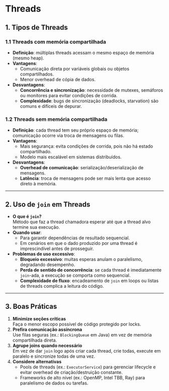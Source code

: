 # Threads

## 1. Tipos de Threads

### 1.1 Threads com memória compartilhada  
- **Definição**: múltiplas threads acessam o mesmo espaço de memória (mesmo heap).  
- **Vantagens**:  
  - Comunicação direta por variáveis globais ou objetos compartilhados.  
  - Menor overhead de cópia de dados.  
- **Desvantagens**:  
  - **Concorrência e sincronização**: necessidade de mutexes, semáforos ou monitores para evitar condições de corrida.  
  - **Complexidade**: bugs de sincronização (deadlocks, starvation) são comuns e difíceis de depurar.

### 1.2 Threads sem memória compartilhada  
- **Definição**: cada thread tem seu próprio espaço de memória; comunicação ocorre via troca de mensagens ou filas.  
- **Vantagens**:  
  - Mais segurança: evita condições de corrida, pois não há estado compartilhado.  
  - Modelo mais escalável em sistemas distribuídos.  
- **Desvantagens**:  
  - **Overhead de comunicação**: serialização/deserialização de mensagens.  
  - **Latência**: troca de mensagens pode ser mais lenta que acesso direto à memória.

---

## 2. Uso de `join` em Threads

- **O que é `join`?**  
  Método que faz a thread chamadora esperar até que a thread alvo termine sua execução.  
- **Quando usar**:  
  - Para garantir dependências de resultado sequencial.  
  - Em cenários em que o dado produzido por uma thread é imprescindível antes de prosseguir.  
- **Problemas de uso excessivo**:  
  - **Bloqueio excessivo**: muitas esperas anulam o paralelismo, degradando desempenho.  
  - **Perda de sentido de concorrência**: se cada thread é imediatamente `join`-ada, a execução se comporta como sequencial.  
  - **Complexidade de fluxo**: encadeamento de `join` em loops ou listas de threads complica a leitura do código.

---

## 3. Boas Práticas

1. **Minimize seções críticas**  
   Faça o menor escopo possível de código protegido por locks.  
2. **Prefira comunicação assíncrona**  
   Use filas seguras (ex.: `BlockingQueue` em Java) em vez de memória compartilhada direta.  
3. **Agrupe joins quando necessário**  
   Em vez de dar `join` logo após criar cada thread, crie todas, execute em paralelo e sincronize todas de uma vez.  
4. **Considere alternativas**  
   - Pools de threads (ex.: `ExecutorService`) para gerenciar lifecycle e evitar overhead de criação/destruição constante.  
   - Frameworks de alto nível (ex.: OpenMP, Intel TBB, Ray) para paralelismo de dados ou tarefas.
